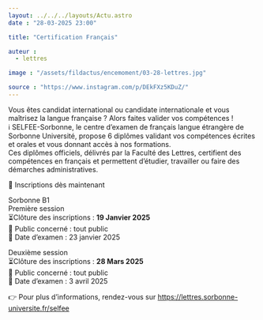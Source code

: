 ```yaml
---
layout: ../../../layouts/Actu.astro
date : "28-03-2025 23:00"

title: "Certification Français"

auteur :
  - lettres

image : "/assets/fildactus/encemoment/03-28-lettres.jpg"

source : "https://www.instagram.com/p/DEkFXz5KDuZ/"
---
```


Vous êtes candidat international ou candidate internationale et vous maîtrisez la langue française ? Alors faites valider vos compétences !  
ℹ️ SELFEE-Sorbonne, le centre d’examen de français langue étrangère de Sorbonne Université, propose 6 diplômes validant vos compétences écrites et orales et vous donnant accès à nos formations.  
Ces diplômes officiels, délivrés par la Faculté des Lettres, certifient des compétences en français et permettent d’étudier, travailler ou faire des démarches administratives.

📝 Inscriptions dès maintenant

Sorbonne B1  
Première session  
⏳Clôture des inscriptions : __19 Janvier 2025__  
👥 Public concerné : tout public  
📆 Date d’examen : 23 janvier 2025

Deuxième session  
⏳Clôture des inscriptions : __28 Mars 2025__  
👥 Public concerné : tout public  
📆 Date d’examen : 3 avril 2025

👉 Pour plus d’informations, rendez-vous sur https://lettres.sorbonne-universite.fr/selfee